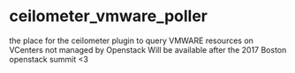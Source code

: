 # ceilometer_vmware_poller
the place for the ceilometer plugin to query VMWARE resources on VCenters not managed by Openstack  Will be available after the 2017 Boston openstack summit &lt;3
